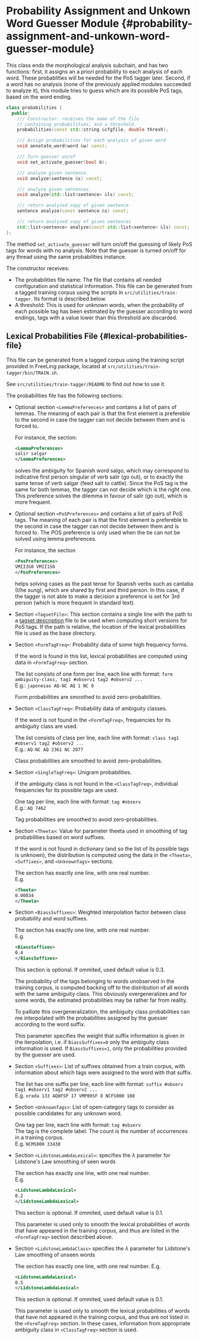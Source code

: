# Probability Assignment and Unkown Word Guesser Module {#probability-assignment-and-unkown-word-guesser-module}

This class ends the morphological analysis subchain, and has two functions: first, it assigns an a priori probability to each analysis of each word. These probablities will be needed for the PoS tagger later. Second, if a word has no analysis (none of the previously applied modules succeeded to analyze it), this module tries to guess which are its possible PoS tags, based on the word ending.

```C++
class probabilities {
  public:
    /// Constructor: receives the name of the file
    // containing probabilities, and a threshold.
    probabilities(const std::string &cfgfile, double thresh);

    /// Assign probabilities for each analysis of given word
    void annotate_word(word &w) const;

    /// Turn guesser on/of
    void set_activate_guesser(bool b);

    /// analyze given sentence.
    void analyze(sentence &s) const;

    /// analyze given sentences.
    void analyze(std::list<sentence> &ls) const;

    /// return analyzed copy of given sentence
    sentence analyze(const sentence &s) const;

    /// return analyzed copy of given sentences
    std::list<sentence> analyze(const std::list<sentence> &ls) const;
};
```

The method `set_activate_guesser` will turn on/off the guessing of likely PoS tags for words with no analysis. Note that the guesser is turned on/off for any thread using the same probabilities instance.

The constructor receives:

*   The probabilities file name: The file that contains all needed configuration and statistical information. This file can be generated from a tagged training corpus using the scripts in `src/utilities/train-tagger`. Its format is described below.
*   A threshold: This is used for unknown words, when the probability of each possible tag has been estimated by the guesser according to word endings, tags with a value lower than this threshold are discarded.

## Lexical Probabilities File {#lexical-probabilities-file}

This file can be generated from a tagged corpus using the training script provided in FreeLing package, located at `src/utilities/train-tagger/bin/TRAIN.sh`.

See `src/utilities/train-tagger/README` to find out how to use it.

The probabilities file has the following sections:

*   Optional section `<LemmaPreferences>` and contains a list of pairs of lemmas. The meaning of each pair is that the first element is prefereble to the second in case the tagger can not decide between them and is forced to.

    For instance, the section:
    ```XML
    <LemmaPreferences>
    salir salgar
    </LemmaPreferences>
    ```

    solves the ambiguity for Spanish word salgo, which may correspond to indicative first person singular of verb salir (go out), or to exactly the same tense of verb salgar (feed salt to cattle). Since the PoS tag is the same for both lemmas, the tagger can not decide which is the right one. This preference solves the dilemma in favour of salir (go out), which is more frequent.

*   Optional section `<PoSPreferences>` and contains a list of pairs of PoS tags. The meaning of each pair is that the first element is prefereble to the second in case the tagger can not decide between them and is forced to. The POS preference is only used when the tie can not be solved using lemma preferences.

    For instance, the section
    
    ```XML
    <PosPreferences>
    VMII3S0 VMII1S0
    </PosPreferences>
    ```

    helps solving cases as the past tense for Spanish verbs such as cantaba (I/he sung), which are shared by first and third person. In this case, if the tagger is not able to make a decision a preference is set for 3rd person (which is more frequent in standard text).

*   Section `<TagsetFile>`: This section contains a single line with the path to a [tagset description](tagset.md) file to be used when computing short versions for PoS tags. If the path is relative, the location of the lexical probabilities file is used as the base directory.

*   Section `<FormTagFreq>`: Probability data of some high frequency forms.

    If the word is found in this list, lexical probabilities are computed using data in `<FormTagFreq>` section.

    The list consists of one form per line, each line with format: `form ambiguity-class, tag1 #observ1 tag2 #observ2 ...`  
    E.g.: `japonesas AQ-NC AQ 1 NC 0` 

    Form probabilities are smoothed to avoid zero-probabilities.

*   Section `<ClassTagFreq>`: Probability data of ambiguity classes.

    If the word is not found in the `<FormTagFreq>`, frequencies for its ambiguity class are used.

    The list consists of class per line, each line with format: `class tag1 #observ1 tag2 #observ2 ...`  
    E.g.: `AQ-NC AQ 2361 NC 2077`

    Class probabilities are smoothed to avoid zero-probabilities.

*   Section `<SingleTagFreq>`: Unigram probabilities.

    If the ambiguity class is not found in the `<ClassTagFreq>`, individual frequencies for its possible tags are used.

    One tag per line, each line with format: `tag #observ`   
    E.g.: `AQ 7462`

    Tag probabilities are smoothed to avoid zero-probabilities.

*   Section `<Theeta>`: Value for parameter theeta used in smoothing of tag probabilities based on word suffixes.

    If the word is not found in dictionary (and so the list of its possible tags is unknown), the distribution is computed using the data in the `<Theeta>`, `<Suffixes>`, and `<UnknownTags>` sections.

    The section has exactly one line, with one real number.  
    E.g.
    ```XML
    <Theeta>
    0.00834
    </Theeta>
    ```

*   Section `<BiassSuffixes>`: Weighted interpolation factor between class probability and word suffixes.

    The section has exactly one line, with one real number.  
    E.g. 
    ```XML
    <BiassSuffixes>
    0.4
    </BiassSuffixes>
    ```

    This section is optional. If ommited, used default value is 0.3.

    The probability of the tags belonging to words unobserved in the training corpus, is computed backing off to the distribution of all words with the same ambiguity class. This obviously overgeneralizes and for some words, the estimated probabilities may be rather far from reality.

    To palliate this overgeneralization, the ambiguity class probabilities can me interpolated with the probabilities assigned by the guesser according to the word suffix.

    This parameter specifies the weight that suffix information is given in the iterpolation, i.e. if `BiassSuffixes=0` only the ambiguity class information is used. If `BiassSuffixes=1`, only the probabilities provided by the guesser are used.

*   Section `<Suffixes>`: List of suffixes obtained from a train corpus, with information about which tags were assigned to the word with that suffix.

    The list has one suffix per line, each line with format: `suffix #observ tag1 #observ1 tag2 #observ2 ...`  
    E.g.  `orada 133 AQ0FSP 17 VMP00SF 8 NCFS000 108` 

*   Section `<UnknownTags>`: List of open-category tags to consider as possible candidates for any unknown word.

    One tag per line, each line with format: `tag #observ`  
    The tag is the complete label. The count is the number of occurrences in a training corpus.  
    E.g. `NCMS000 33438`

*   Section `<LidstoneLambdaLexical>`: specifies the _λ_ parameter for Lidstone's Law smoothing of seen words

    The section has exactly one line, with one real number.  
    E.g. 
    ```XML
    <LidstoneLambdaLexical>
    0.2
    </LidstoneLambdaLexical>
    ```

    This section is optional. If ommited, used default value is 0.1.

    This parameter is used only to smooth the lexical probabilities of words that have appeared in the training corpus, and thus are listed in the `<FormTagFreq>` section described above.

*   Section `<LidstoneLambdaClass>` specifies the _λ_ parameter for Lidstone's Law smoothing of unseen words

    The section has exactly one line, with one real number.
    E.g. 
    ```XML
    <LidstoneLambdaLexical>
    0.5
    </LidstoneLambdaLexical>
    ```

    This section is optional. If ommited, used default value is 0.1.

    This parameter is used only to smooth the lexical probabilities of words that have not appeared in the training corpus, and thus are not listed in the `<FormTagFreq>` section. In these cases, information from appropriate ambiguity class in `<ClassTagFreq>` section is used.
